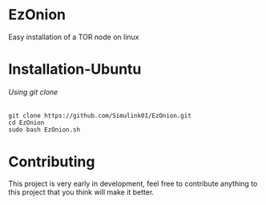 # EzOnion
Easy installation of a TOR node on linux

# Installation-Ubuntu
###### Using git clone
```
git clone https://github.com/Simulink01/EzOnion.git
cd EzOnion
sudo bash EzOnion.sh
```
# Contributing
This project is very early in development, feel free to contribute anything to this project that you think will make it better.
